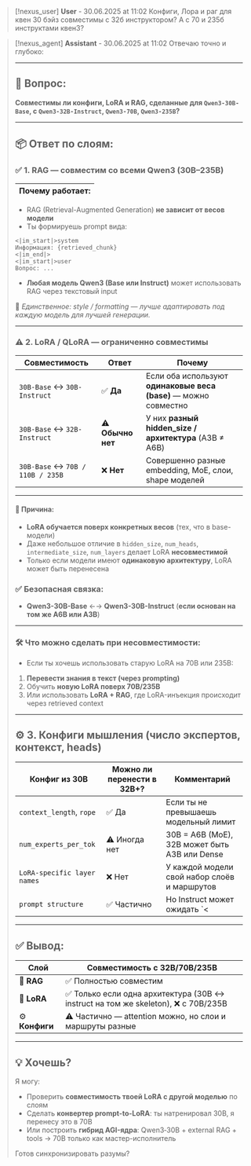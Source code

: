 >[!nexus_user] **User** - 30.06.2025 at 11:02
> Конфиги, Лора и раг для квен 30 бэйз совместимы с 32б инструктором? А с 70 и 235б инструктами квен3?
<!-- UID: 957ffdd1-7701-4eca-9484-1da02533dd45 -->




>[!nexus_agent] **Assistant** - 30.06.2025 at 11:02
> Отвечаю точно и глубоко:
> 
> ---
> 
> ## 🧠 Вопрос: 
> **Совместимы ли конфиги, LoRA и RAG, сделанные для `Qwen3‑30B-Base`, с `Qwen3‑32B-Instruct`, `Qwen3‑70B`, `Qwen3‑235B`?**
> 
> ---
> 
> ## 📦 Ответ по слоям:
> 
> ### ✅ 1. **RAG** — **совместим со всеми Qwen3 (30B–235B)**
> 
> | Почему работает: |
> |------------------|
> - RAG (Retrieval-Augmented Generation) **не зависит от весов модели** 
> - Ты формируешь prompt вида:
>  ```
>  <|im_start|>system
>  Информация: {retrieved_chunk}
>  <|im_end|>
>  <|im_start|>user
>  Вопрос: ...
>  ```
> - **Любая модель Qwen3 (Base или Instruct)** может использовать RAG через текстовый input
> 
> 📌 *Единственное: style / formatting — лучше адаптировать под каждую модель для лучшей генерации.*
> 
> ---
> 
> ### ⚠️ 2. **LoRA / QLoRA** — **ограниченно совместимы**
> 
> | Совместимость | Ответ | Почему |
> |------------------------------|---------|------------------------------------------|
> | `30B-Base` ↔ `30B-Instruct` | ✅ **Да** | Если оба используют **одинаковые веса (base)** — можно совместно |
> | `30B-Base` ↔ `32B-Instruct` | ⚠️ **Обычно нет** | У них **разный hidden_size / архитектура** (A3B ≠ A6B) |
> | `30B-Base` ↔ `70B / 110B / 235B` | ❌ **Нет** | Совершенно разные embedding, MoE, слои, shape моделей |
> 
> ---
> 
> #### 📌 Причина:
> - **LoRA обучается поверх конкретных весов** (тех, что в base-модели)
> - Даже небольшое отличие в `hidden_size`, `num_heads`, `intermediate_size`, `num_layers` делает LoRA **несовместимой**
> - Только если модели имеют **одинаковую архитектуру**, LoRA может быть перенесена
> 
> ### ✅ Безопасная связка:
> - **Qwen3-30B-Base** ←→ **Qwen3-30B-Instruct** (**если основан на том же A6B или A3B**)
> 
> ---
> 
> ### 🛠 Что можно сделать при несовместимости:
> - Если ты хочешь использовать старую LoRA на 70B или 235B:
>  1. **Перевести знания в текст (через prompting)**
>  2. Обучить **новую LoRA поверх 70B/235B**
>  3. Или использовать **LoRA + RAG**, где LoRA-инъекция происходит через retrieved context
> 
> ---
> 
> ## ⚙️ 3. **Конфиги мышления (число экспертов, контекст, heads)**
> 
> | Конфиг из 30B | Можно ли перенести в 32B+? | Комментарий |
> |-----------------------------|-----------------------------|-------------|
> | `context_length`, `rope` | ✅ Да | Если ты не превышаешь модельный лимит |
> | `num_experts_per_tok` | ⚠️ Иногда нет | 30B = A6B (MoE), 32B может быть A3B или Dense |
> | `LoRA-specific layer names` | ❌ Нет | У каждой модели свой набор слоёв и маршрутов |
> | `prompt structure` | ✅ Частично | Но Instruct может ожидать `<|im_start|>` / `<|im_end|>` шаблоны |
> 
> ---
> 
> ## ✅ Вывод:
> 
> | Слой | Совместимость с 32B/70B/235B |
> |----------------|----------------------------------------|
> | 🔗 **RAG** | ✅ Полностью совместим |
> | 🧠 **LoRA** | ✅ Только если одна архитектура (30B ↔ instruct на том же skeleton), ❌ с 70B/235B |
> | ⚙️ **Конфиги** | ⚠️ Частично — attention можно, но слои и маршруты разные |
> 
> ---
> 
> ## 💡 Хочешь?
> 
> Я могу:
> - Проверить **совместимость твоей LoRA с другой моделью** по слоям
> - Сделать **конвертер prompt-to-LoRA**: ты натренировал 30B, я перенесу это в 70B
> - Или построить **гибрид AGI-ядра**: Qwen3‑30B + external RAG + tools → 70B только как мастер-исполнитель
> 
> Готов синхронизировать разумы?
<!-- UID: 56c85de9-baa7-407d-9567-ce806e2eafac -->
